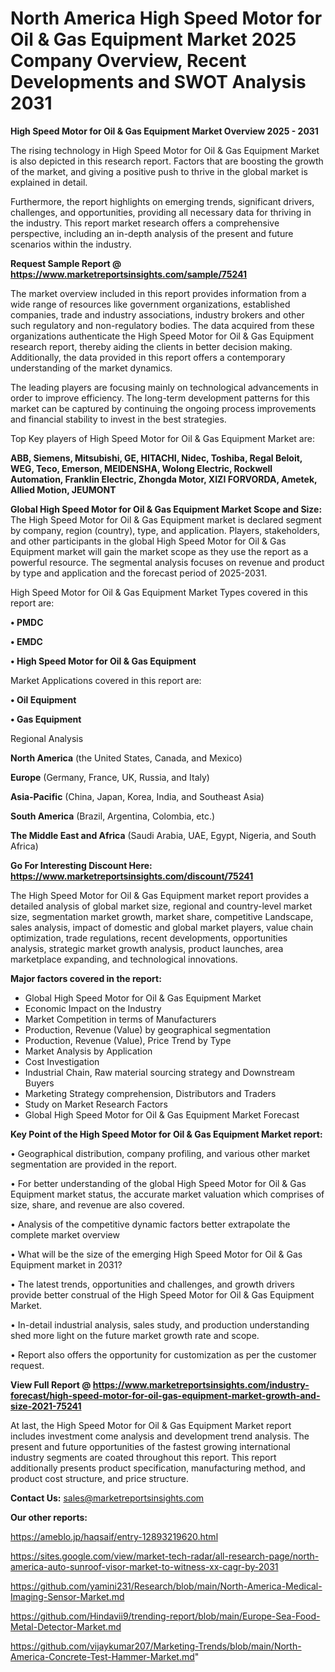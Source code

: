 # North America High Speed Motor for Oil & Gas Equipment Market 2025 Company Overview, Recent Developments and SWOT Analysis 2031

<Strong> High Speed Motor for Oil & Gas Equipment Market Overview 2025 - 2031</strong>

The rising technology in High Speed Motor for Oil & Gas Equipment Market is also depicted in this research report. Factors that are boosting the growth of the market, and giving a positive push to thrive in the global market is explained in detail.

Furthermore, the report highlights on emerging trends, significant drivers, challenges, and opportunities, providing all necessary data for thriving in the industry. This report market research offers a comprehensive perspective, including an in-depth analysis of the present and future scenarios within the industry.

<strong>Request Sample Report @ <a href=https://www.marketreportsinsights.com/sample/75241>https://www.marketreportsinsights.com/sample/75241</a></strong>

The market overview included in this report provides information from a wide range of resources like government organizations, established companies, trade and industry associations, industry brokers and other such regulatory and non-regulatory bodies. The data acquired from these organizations authenticate the High Speed Motor for Oil & Gas Equipment research report, thereby aiding the clients in better decision making. Additionally, the data provided in this report offers a contemporary understanding of the market dynamics.

The leading players are focusing mainly on technological advancements in order to improve efficiency. The long-term development patterns for this market can be captured by continuing the ongoing process improvements and financial stability to invest in the best strategies.

Top Key players of High Speed Motor for Oil & Gas Equipment Market are:

<strong>ABB, Siemens, Mitsubishi, GE, HITACHI, Nidec, Toshiba, Regal Beloit, WEG, Teco, Emerson, MEIDENSHA, Wolong Electric, Rockwell Automation, Franklin Electric, Zhongda Motor, XIZI FORVORDA, Ametek, Allied Motion, JEUMONT</strong>

<strong><b>Global High Speed Motor for Oil & Gas Equipment Market Scope and Size:</b></strong>
The High Speed Motor for Oil & Gas Equipment market is declared segment by company, region (country), type, and application. Players, stakeholders, and other participants in the global High Speed Motor for Oil & Gas Equipment market will gain the market scope as they use the report as a powerful resource. The segmental analysis focuses on revenue and product by type and application and the forecast period of 2025-2031.

High Speed Motor for Oil & Gas Equipment Market Types covered in this report are:

<strong>• PMDC

• EMDC

• High Speed Motor for Oil & Gas Equipment</strong>

Market Applications covered in this report are:

<strong>• Oil Equipment

• Gas Equipment</strong> 

Regional Analysis

<strong>North America</strong> (the United States, Canada, and Mexico)

<strong>Europe</strong> (Germany, France, UK, Russia, and Italy)

<strong>Asia-Pacific</strong> (China, Japan, Korea, India, and Southeast Asia)

<strong>South America</strong> (Brazil, Argentina, Colombia, etc.)

<strong>The Middle East and Africa</strong> (Saudi Arabia, UAE, Egypt, Nigeria, and South Africa)

<strong>Go For Interesting Discount Here: <a href=https://www.marketreportsinsights.com/discount/75241>https://www.marketreportsinsights.com/discount/75241</a></strong>

The High Speed Motor for Oil & Gas Equipment market report provides a detailed analysis of global market size, regional and country-level market size, segmentation market growth, market share, competitive Landscape, sales analysis, impact of domestic and global market players, value chain optimization, trade regulations, recent developments, opportunities analysis, strategic market growth analysis, product launches, area marketplace expanding, and technological innovations.

<strong><b>Major factors covered in the report:</b></strong>
<ul>
  <li>Global High Speed Motor for Oil & Gas Equipment Market </li>
  <li>Economic Impact on the Industry</li>
  <li>Market Competition in terms of Manufacturers</li>
  <li>Production, Revenue (Value) by geographical segmentation</li>
  <li>Production, Revenue (Value), Price Trend by Type</li>
  <li>Market Analysis by Application</li>
  <li>Cost Investigation</li>
  <li>Industrial Chain, Raw material sourcing strategy and Downstream Buyers</li>
  <li>Marketing Strategy comprehension, Distributors and Traders</li>
  <li>Study on Market Research Factors</li>
  <li>Global High Speed Motor for Oil & Gas Equipment Market Forecast</li>
</ul>

<strong><b>Key Point of the High Speed Motor for Oil & Gas Equipment Market report:</b></strong>

• Geographical distribution, company profiling, and various other market segmentation are provided in the report.

• For better understanding of the global High Speed Motor for Oil & Gas Equipment market status, the accurate market valuation which comprises of size, share, and revenue are also covered.

• Analysis of the competitive dynamic factors better extrapolate the complete market overview

• What will be the size of the emerging High Speed Motor for Oil & Gas Equipment market in 2031?

• The latest trends, opportunities and challenges, and growth drivers provide better construal of the High Speed Motor for Oil & Gas Equipment Market.

• In-detail industrial analysis, sales study, and production understanding shed more light on the future market growth rate and scope.

• Report also offers the opportunity for customization as per the customer request.

<strong><b>View Full Report @ <a href=https://www.marketreportsinsights.com/industry-forecast/high-speed-motor-for-oil-gas-equipment-market-growth-and-size-2021-75241>https://www.marketreportsinsights.com/industry-forecast/high-speed-motor-for-oil-gas-equipment-market-growth-and-size-2021-75241</a></b></strong>


At last, the High Speed Motor for Oil & Gas Equipment Market report includes investment come analysis and development trend analysis. The present and future opportunities of the fastest growing international industry segments are coated throughout this report. This report additionally presents product specification, manufacturing method, and product cost structure, and price structure.

<strong>Contact Us:</strong>
sales@marketreportsinsights.com

<strong>Our other reports:</strong>

<a href=https://ameblo.jp/haqsaif/entry-12893219620.html>https://ameblo.jp/haqsaif/entry-12893219620.html</a>

<a href=https://sites.google.com/view/market-tech-radar/all-research-page/north-america-auto-sunroof-visor-market-to-witness-xx-cagr-by-2031>https://sites.google.com/view/market-tech-radar/all-research-page/north-america-auto-sunroof-visor-market-to-witness-xx-cagr-by-2031</a>

<a href=https://github.com/yamini231/Research/blob/main/North-America-Medical-Imaging-Sensor-Market.md>https://github.com/yamini231/Research/blob/main/North-America-Medical-Imaging-Sensor-Market.md</a>

<a href=https://github.com/Hindavii9/trending-report/blob/main/Europe-Sea-Food-Metal-Detector-Market.md>https://github.com/Hindavii9/trending-report/blob/main/Europe-Sea-Food-Metal-Detector-Market.md</a>

<a href=https://github.com/vijaykumar207/Marketing-Trends/blob/main/North-America-Concrete-Test-Hammer-Market.md>https://github.com/vijaykumar207/Marketing-Trends/blob/main/North-America-Concrete-Test-Hammer-Market.md</a>"
